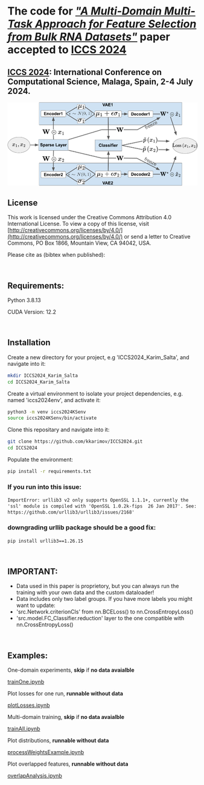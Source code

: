 
The code for [**_"A Multi-Domain Multi-Task Approach for Feature Selection from Bulk RNA Datasets"_**](https://link.springer.com/) paper accepted to [ICCS 2024](https://www.iccs-meeting.org/iccs2024/)
=======
## [ICCS 2024](https://www.iccs-meeting.org/iccs2024/): International Conference on Computational Science, Malaga, Spain, 2-4 July 2024.
<p align="center">
  <img src="https://raw.githubusercontent.com/kkarimov/ICCS2024/main/images/diagram.png" alt="Logo">
</p>

## License
This work is licensed under the Creative Commons Attribution 4.0 International License. To view a copy of this license, visit [http://creativecommons.org/licenses/by/4.0/](http://creativecommons.org/licenses/by/4.0/) or send a letter to Creative Commons, PO Box 1866, Mountain View, CA 94042, USA.

Please cite as (bibtex when published):

<p>&nbsp;</p>

## Requirements:
Python 3.8.13

CUDA Version: 12.2

<p>&nbsp;</p>

## Installation

Create a new directory for your project, e.g 'ICCS2024_Karim_Salta', and navigate into it:
```bash
mkdir ICCS2024_Karim_Salta
cd ICCS2024_Karim_Salta
```
Create a virtual environment to isolate your project dependencies, e.g. named 'iccs2024env', and activate it:
```bash
python3 -m venv iccs2024KSenv
source iccs2024KSenv/bin/activate
```
Clone this repositary and navigate into it:
```bash
git clone https://github.com/kkarimov/ICCS2024.git
cd ICCS2024
```
Populate the environment:
```bash
pip install -r requirements.txt
```
### If you run into this issue:
```error
ImportError: urllib3 v2 only supports OpenSSL 1.1.1+, currently the 'ssl' module is compiled with 'OpenSSL 1.0.2k-fips  26 Jan 2017'. See: https://github.com/urllib3/urllib3/issues/2168'
```
### downgrading urllib package should be a good fix:
```bash
pip install urllib3==1.26.15
```

<p>&nbsp;</p>

## **IMPORTANT**: 
- Data used in this paper is proprietory, but you can always run the training with your own data and the custom dataloader!
- Data includes only two label groups. If you have more labels you might want to update:
 - 'src.Network.criterionCls' from nn.BCELoss() to nn.CrossEntropyLoss()
 - 'src.model.FC_Classifier.reduction' layer to the one compatible with nn.CrossEntropyLoss()

<p>&nbsp;</p>

## Examples:

One-domain experiments, __skip__ if __no data avaialble__

[trainOne.ipynb](https://github.com/kkarimov/ICCS2024/blob/main/trainOne.ipynb)

Plot losses for one run, __runnable without data__

[plotLosses.ipynb](https://github.com/kkarimov/ICCS2024/blob/main/plotLosses.ipynb)

Multi-domain training, __skip__ if __no data avaialble__

[trainAll.ipynb](https://github.com/kkarimov/ICCS2024/blob/main/trainAll.ipynb)

Plot distributions, __runnable without data__

[processWeightsExample.ipynb](https://github.com/kkarimov/ICCS2024/blob/main/processWeightsExample.ipynb)

Plot overlapped features, __runnable without data__

[overlapAnalysis.ipynb](https://github.com/kkarimov/ICCS2024/blob/main/overlapAnalysis.ipynb)
